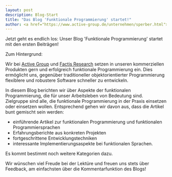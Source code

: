 ```yaml
---
layout: post
description: Blog-Start
title: "Das Blog 'Funktionale Programmierung' startet!"
author: <a href="https://www.active-group.de/unternehmen/sperber.html">Michael Sperber</a>
---
```


Jetzt geht es endlich los: Unser Blog 'Funktionale Programmierung'
startet mit den ersten Beiträgen!

Zum Hintergrund:

Wir bei [Active Group](http://www.active-group.de/) und [Factis
Research](http://www.factisresearch.com/) setzen in unseren
kommerziellen Produkten gern und erfolgreich funktionale
Programmierung ein.  Dies ermöglicht uns, gegenüber traditioneller
objektorientierter Programmierung flexiblere und robustere Software
schneller zu entwickeln.

In diesem Blog berichten wir über Aspekte der funktionalen
Programmierung, die für unser Arbeitsleben von Bedeutung sind.
Zielgruppe sind alle, die funktionale Programmierung in der Praxis
einsetzen oder einsetzen wollen.  Entsprechend gehen wir davon aus,
dass die Artikel bunt gemischt sein werden:

- einführende Artikel zur funktionalen Programmierung und funktionalen
  Programmiersprachen
- Erfahrungsberichte aus konkreten Projekten
- fortgeschrittene Entwicklungstechniken
- interessante Implementierungsaspekte bei funktionalen Sprachen.

Es kommt bestimmt noch weitere Kategorien dazu.

Wir wünschen viel Freude bei der Lektüre und freuen uns stets über
Feedback, am einfachsten über die Kommentarfunktion des Blogs!
